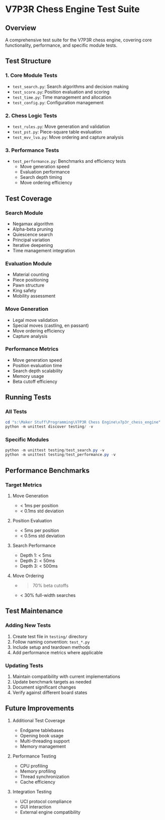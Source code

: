 # V7P3R Chess Engine Test Suite

## Overview
A comprehensive test suite for the V7P3R chess engine, covering core functionality, performance, and specific module tests.

## Test Structure

### 1. Core Module Tests
- `test_search.py`: Search algorithms and decision making
- `test_score.py`: Position evaluation and scoring
- `test_time.py`: Time management and allocation
- `test_config.py`: Configuration management

### 2. Chess Logic Tests
- `test_rules.py`: Move generation and validation
- `test_pst.py`: Piece-square table evaluation
- `test_mvv_lva.py`: Move ordering and capture analysis

### 3. Performance Tests
- `test_performance.py`: Benchmarks and efficiency tests
  - Move generation speed
  - Evaluation performance
  - Search depth timing
  - Move ordering efficiency

## Test Coverage

### Search Module
- Negamax algorithm
- Alpha-beta pruning
- Quiescence search
- Principal variation
- Iterative deepening
- Time management integration

### Evaluation Module
- Material counting
- Piece positioning
- Pawn structure
- King safety
- Mobility assessment

### Move Generation
- Legal move validation
- Special moves (castling, en passant)
- Move ordering efficiency
- Capture analysis

### Performance Metrics
- Move generation speed
- Position evaluation time
- Search depth scalability
- Memory usage
- Beta cutoff efficiency

## Running Tests

### All Tests
```powershell
cd "s:\Maker Stuff\Programming\V7P3R Chess Engine\v7p3r_chess_engine"
python -m unittest discover testing/ -v
```

### Specific Modules
```powershell
python -m unittest testing/test_search.py -v
python -m unittest testing/test_performance.py -v
```

## Performance Benchmarks

### Target Metrics
1. Move Generation
   - < 1ms per position
   - < 0.1ms std deviation

2. Position Evaluation
   - < 5ms per position
   - < 0.5ms std deviation

3. Search Performance
   - Depth 1: < 5ms
   - Depth 2: < 50ms
   - Depth 3: < 500ms

4. Move Ordering
   - > 70% beta cutoffs
   - < 30% full-width searches

## Test Maintenance

### Adding New Tests
1. Create test file in `testing/` directory
2. Follow naming convention: `test_*.py`
3. Include setup and teardown methods
4. Add performance metrics where applicable

### Updating Tests
1. Maintain compatibility with current implementations
2. Update benchmark targets as needed
3. Document significant changes
4. Verify against different board states

## Future Improvements

1. Additional Test Coverage
   - Endgame tablebases
   - Opening book usage
   - Multi-threading support
   - Memory management

2. Performance Testing
   - CPU profiling
   - Memory profiling
   - Thread synchronization
   - Cache efficiency

3. Integration Testing
   - UCI protocol compliance
   - GUI interaction
   - External engine compatibility
